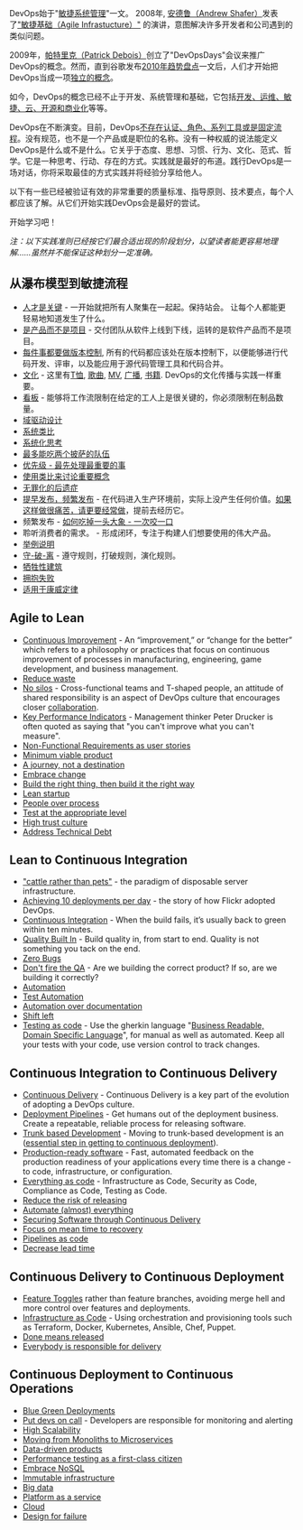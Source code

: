 DevOps始于"[敏捷系统管理](https://blog.newrelic.com/2014/05/16/devops-name/)"一文。 2008年, [安德鲁（Andrew Shafer）](https://twitter.com/littleidea)发表了["敏捷基础（Agile Infrastucture）"](http://www.jedi.be/blog/2008/10/09/agile-2008-toronto-agile-infrastructure-and-operations-presentation/) 的演讲，意图解决许多开发者和公司遇到的类似问题。

2009年，[帕特里克（Patrick Debois）](https://twitter.com/patrickdebois)创立了"DevOpsDays"会议来推广DevOps的概念。然而，直到谷歌发布[2010年趋势盘点](https://trends.google.co.uk/trends/explore?date=all&q=devops)一文后，人们才开始把DevOps当成一项[独立的概念](http://www.somic.org/2010/03/02/the-rise-of-devops/)。

如今，DevOps的概念已经不止于开发、系统管理和基础，它包括[开发、运维、敏捷、云、开源和商业化](https://blogs.the451group.com/opensource/2010/03/03/devops-mixing-dev-ops-agile-cloud-open-source-and-business/)等等。

DevOps在不断演变。目前，DevOps[不存在认证、角色、系列工具或是固定流程](https://sites.google.com/a/jezhumble.net/devops-manifesto/)。没有规范，也不是一个产品或是职位的名称。没有一种权威的说法能定义DevOps是什么或不是什么。它关乎于态度、思想、习惯、行为、文化、范式、哲学。它是一种思考、行动、存在的方式。实践就是最好的布道。践行DevOps是一场对话，你将采取最佳的方式实践并将经验分享给他人。

以下有一些已经被验证有效的非常重要的质量标准、指导原则、技术要点，每个人都应该了解。从它们开始实践DevOps会是最好的尝试。

开始学习吧！

<!--more-->

_注：以下实践准则已经按它们最合适出现的阶段划分，以望读者能更容易地理解……虽然并不能保证这种划分一定准确。_

## 从瀑布模型到敏捷流程

- [人才是关键](https://techbeacon.com/psychology-devops-understanding-people-key-success) - 一开始就把所有人聚集在一起起。保持站会。 让每个人都能更轻易地知道发生了什么。
- [是产品而不是项目](https://www.madetech.com/blog/products-not-projects) - 交付团队从软件上线到下线，运转的是软件产品而不是项目。
- [每件事都要做版本控制](https://www.ibm.com/developerworks/library/a-devops6/index.html), 所有的代码都应该处在版本控制下，以便能够进行代码开发、评审，以及能应用于源代码管理工具和代码合并。
- [文化](https://martinfowler.com/bliki/DevOpsCulture.html) - 这里有[T恤](https://www.redbubble.com/shop/devops+t-shirts), [歌曲](https://www.youtube.com/watch?v=pebIr4F-vjQ), [MV](https://www.youtube.com/watch?v=iYLxw6OsZug), [广播](http://devopscafe.org/), [书籍](https://medium.com/devopslinks/10-great-books-for-aspiring-devops-sre-engineers-76536c7c4909). DevOps的文化传播与实践一样重要。
- [看板](http://blog.crisp.se/mattiasskarin/files/slides/introducing_kanban_in_operations.pdf) - 能够将工作流限制在给定的工人上是很关键的，你必须限制在制品数量。
- [域驱动设计](https://www.thoughtworks.com/insights/blog/domain-driven-design-services-architecture)
- [系统类比](https://en.wikibooks.org/wiki/Software_Engineering_with_an_Agile_Development_Framework/Iteration_One/System_metaphor)
- [系统化思考](https://en.wikipedia.org/wiki/Systems_theory)
- [最多能吃两个披萨的队伍](http://blog.idonethis.com/two-pizza-team/)
- [优先级 - 最先处理最重要的事](http://www.theagilemindset.co.uk/the-scrum-philosophy/)
- [使用类比来讨论重要概念](http://www.techrepublic.com/blog/10-things/10-ways-to-explain-things-more-effectively/)
- [无罪化的后遗症](https://codeascraft.com/2012/05/22/blameless-postmortems/)
- [提早发布，频繁发布](http://www.catb.org/esr/writings/homesteading/cathedral-bazaar/ar01s04.html) - 在代码进入生产环境前，实际上没产生任何价值。[如果这样做很痛苦，请更要经常做](https://martinfowler.com/bliki/FrequencyReducesDifficulty.html)，提前去经历它。
- 频繁发布 - [如何吃掉一头大象 - 一次咬一口](https://www.linkedin.com/pulse/how-eat-elephant-one-bite-time-asia-shahzad/)
- 聆听消费者的需求。 - 形成闭环，专注于构建人们想要使用的伟大产品。
- [举例说明](https://www.thoughtworks.com/insights/blog/specification-example)
- [守-破-离](https://martinfowler.com/bliki/ShuHaRi.html) - 遵守规则，打破规则，演化规则。
- [牺牲性建筑](https://martinfowler.com/bliki/SacrificialArchitecture.html)
- [拥抱失败](https://www.thebalance.com/steve-jobs-and-how-embracing-failure-saved-apple-1200640)
- [适用于康威定律](https://haacked.com/archive/2013/05/13/applying-conways-law.aspx/)

## Agile to Lean

- [Continuous Improvement](https://en.wikipedia.org/wiki/Kaizen) - An “improvement,” or “change for the better” which refers to a philosophy or practices that focus on continuous improvement of processes in manufacturing, engineering, game development, and business management.
- [Reduce waste](https://itrevolution.com/japanese-words-for-devops-practitioners/)
- [No silos](https://continuousdelivery.com/2012/10/theres-no-such-thing-as-a-devops-team/) - Cross-functional teams and T-shaped people, an attitude of shared responsibility is an aspect of DevOps culture that encourages closer [collaboration](https://blog.chef.io/2017/03/01/devops-is-all-about-collaboration/).
- [Key Performance Indicators](https://www.atlassian.com/devops#measurement) - Management thinker Peter Drucker is often quoted as saying that "you can't improve what you can't measure".
- [Non-Functional Requirements as user stories](https://legacy.devopsdays.org/blog/wp-content/uploads/2010/02/rachel-davies-nonfunctional-devopsdays.pdf)
- [Minimum viable product](http://blog.crisp.se/2016/01/25/henrikkniberg/making-sense-of-mvp)
- [A journey, not a destination](https://notafactoryanymore.com/2015/08/14/a-personal-devops-journey-or-a-never-ending-journey-to-mastery/)
- [Embrace change](https://www.theregister.co.uk/2016/01/15/devops_people_problem/)
- [Build the right thing, then build it the right way](https://barryoreilly.com/2016/10/06/10-principles-to-transform/)
- [Lean startup](http://ecorner.stanford.edu/videos/2329/Evangelizing-for-the-Lean-Startup-Entire-Talk)
- [People over process](https://jezhumble.net/2007/09/11/line-management.html)
- [Test at the appropriate level](https://www.mountaingoatsoftware.com/blog/the-forgotten-layer-of-the-test-automation-pyramid)
- [High trust culture](https://gotocon.com/dl/goto-cph-sept-2014/slides/JezHumble_LeanEnterprisePartII.pdf)
- [Address Technical Debt](https://18f.gsa.gov/2015/09/04/what-is-technical-debt/)

## Lean to Continuous Integration

- ["cattle rather than pets"](https://www.theregister.co.uk/2013/03/18/servers_pets_or_cattle_cern/) - the paradigm of disposable server infrastructure.
- [Achieving 10 deployments per day](https://www.youtube.com/watch?v=LdOe18KhtT4) - the story of how Flickr adopted DevOps.
- [Continuous Integration](https://martinfowler.com/bliki/ContinuousIntegrationCertification.html) - When the build fails, it’s usually back to green within ten minutes.
- [Quality Built In](https://www.slideshare.net/AndrewDzynia/quality-built-in/) - Build quality in, from start to end. Quality is not something you tack on the end.
- [Zero Bugs](http://schd.ws/hosted_files/aatc2017/c9/Zero%20Bugs.pdf)
- [Don't fire the QA](https://www.thoughtworks.com/insights/blog/qa-role-what-it-really) - Are we building the correct product? If so, are we building it correctly?
- [Automation](https://dzone.com/articles/what-is-devops-and-how-automation-helps-achieve-it)
- [Test Automation](https://www.atlassian.com/blog/devops/test-automation-secret-devops-success)
- [Automation over documentation](https://githubengineering.com/runnable-documentation/)
- [Shift left](https://dzone.com/articles/the-shift-left-principle-and-devops-1)
- [Testing as code](http://www.bbc.co.uk/blogs/internet/entries/ff14236d-098a-3565-b678-ff4ba5776a5f) - Use the gherkin language "[Business Readable, Domain Specific Language](https://martinfowler.com/bliki/BusinessReadableDSL.html)", for manual as well as automated. Keep all your tests with your code, use version control to track changes.

## Continuous Integration to Continuous Delivery

- [Continuous Delivery](https://techbeacon.com/agile-devops-continuous-delivery-evolution-software-delivery) - Continuous Delivery is a key part of the evolution of adopting a DevOps culture.
- [Deployment Pipelines](https://continuousdelivery.com/implementing/patterns/) - Get humans out of the deployment business. Create a repeatable, reliable process for releasing software.
- [Trunk based Development](https://www.thoughtworks.com/insights/blog/enabling-trunk-based-development-deployment-pipelines) - Moving to trunk-based development is an ([essential step in getting to continuous deployment](https://engineering.moonpig.com/development/move-to-trunk-based-development-without-the-chaos)).
- [Production-ready software](https://www.slideshare.net/jezhumble/devops-and-agile-release-management) - Fast, automated feedback on the production readiness of your applications every time there is a change - to code, infrastructure, or configuration.
- [Everything as code](https://www.slideshare.net/dubsquared/eac-25454047) - Infrastructure as Code, Security as Code, Compliance as Code, Testing as Code.
- [Reduce the risk of releasing](http://slidesha.re/dsSZIr)
- [Automate (almost) everything](https://www.thoughtworks.com/insights/blog/automate-almost-everything)
- [Securing Software through Continuous Delivery](https://www.oreilly.com/learning/devopssec-securing-software-through-continuous-delivery)
- [Focus on mean time to recovery](https://www.thoughtworks.com/radar/techniques/focus-on-mean-time-to-recovery)
- [Pipelines as code](http://inedo.com/blog/pipelines-as-code-how-you-can-fully-embrace-agile-and-devops)
- [Decrease lead time](https://techbeacon.com/doing-continuous-delivery-focus-first-reducing-release-cycle-times)

## Continuous Delivery to Continuous Deployment

- [Feature Toggles](https://martinfowler.com/bliki/FeatureToggle.html) rather than feature branches, avoiding merge hell and more control over features and deployments.
- [Infrastructure as Code](https://stochasticresonance.wordpress.com/2009/07/12/infrastructure-renaissance/) - Using orchestration and provisioning tools such as Terraform, Docker, Kubernetes, Ansible, Chef, Puppet.
- [Done means released](https://blog.codecentric.de/en/2010/10/devopsdays-in-hamburg-%E2%80%9Cdone%E2%80%9D-means-released/)
- [Everybody is responsible for delivery](http://blog.macisaacconsulting.com/continuous-delivery-everybody-responsible-quality/)

## Continuous Deployment to Continuous Operations

- [Blue Green Deployments](https://martinfowler.com/bliki/BlueGreenDeployment.html)
- [Put devs on call](https://victorops.com/putting-devs-on-call/) - Developers are responsible for monitoring and alerting
- [High Scalability](http://highscalability.com/blog/2015/1/12/the-stunning-scale-of-aws-and-what-it-means-for-the-future-o.html)
- [Moving from Monoliths to Microservices](https://gotocon.com/amsterdam-2016/presentation/Journey%20from%20Monolith%20to%20Microservices%20and%20DevOps)
- [Data-driven products](https://medium.com/@neal_lathia/what-do-we-mean-when-we-talk-about-data-driven-products-127ceb3e6cf)
- [Performance testing as a first-class citizen](https://internetperformanceexpert.com/2013/09/26/treat-performance-as-a-first-class-citizen/)
- [Embrace NoSQL](https://diginomica.com/category/devops-stack/)
- [Immutable infrastructure](https://dzone.com/articles/why-you-should-build-immutable)
- [Big data](http://blog.syncsort.com/2017/04/big-data/big-data-and-devops/)
- [Platform as a service](https://blogs.msdn.microsoft.com/brunoterkaly/2014/04/17/the-devops-story-why-it-is-really-about-platform-as-a-service/)
- [Cloud](https://www.infoq.com/articles/cloud-and-devops)
- [Design for failure](https://martinfowler.com/articles/microservices.html#DesignForFailure)
